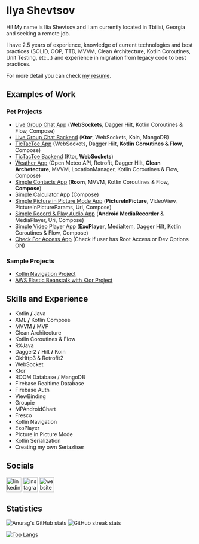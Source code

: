 # Ilya Shevtsov
Hi! My name is Ilia Shevtsov and I am currently located in Tbilisi, Georgia and seeking a remote job.

I have 2.5 years of experience, knowledge of current technologies and best practices (SOLID, OOP, TTD, MVVM, Clean Architecture, Kotlin Coroutines, Unit Testing, etc...) and experience in migration from legacy code to best practices. 

For more detail you can check [my resume](https://drive.google.com/file/d/1b2elYS9DvsbTWNX-pqiMFOqgpcXk2wcM/view?usp=sharing).

## Examples of Work
### Pet Projects
- [Live Group Chat App](https://github.com/ilya-shevtsov/ChatApp) (**WebSockets**, Dagger Hilt, Kotlin Coroutines & Flow, Compose)
- [Live Group Chat Backend](https://github.com/ilya-shevtsov/ChatAppBackend) (**Ktor**, WebSockets, Koin, MangoDB)
- [TicTacToe App](https://github.com/ilya-shevtsov/TicTacToeApp) (WebSockets, Dagger Hilt, **Kotlin Coroutines & Flow**, Compose)
- [TicTacToe Backend](https://github.com/ilya-shevtsov/TicTacToeAppBackend) (Ktor, **WebSockets**)
- [Weather App](https://github.com/ilya-shevtsov/WeatherApp/tree/master) (Open Meteo API, Retrofit, Dagger Hilt, **Clean Archetecture**, MVVM, LocationManager, Kotlin Coroutines & Flow, Compose)
- [Simple Contacts App](https://github.com/ilya-shevtsov/ContactsApp/tree/master) (**Room**, MVVM, Kotlin Coroutines & Flow, **Compose**)
- [Simple Calculator App](https://github.com/ilya-shevtsov/SimpleCalculatorApp) (Compose)
- [Simple Picture in Picture Mode App](https://github.com/ilya-shevtsov/PictureInPictureModeApp) (**PictureInPicture**, VideoView, PictureInPictureParams, Uri, Compose)
- [Simple Record & Play Audio App](https://github.com/ilya-shevtsov/RecordAndPlayAudioApp/tree/master) (**Android MediaRecorder** & MediaPlayer, Uri, Compose)
- [Simple Video Player App](https://github.com/ilya-shevtsov/VideoPlayerApp) (**ExoPlayer**, MediaItem, Dagger Hilt, Kotlin Coroutines & Flow, Compose)
- [Check For Access App](https://github.com/ilya-shevtsov/CheckForAccessApp) (Check if user has Root Access or Dev Options ON)

### Sample Projects 
- [Kotlin Navigation Project](https://github.com/ilya-shevtsov/Kotlin-Navigation-Project)
- [AWS Elastic Beanstalk with Ktor Project](https://github.com/ilya-shevtsov/AWS-Elastic-Beanstalk-Ktor-Sample-Project)


## Skills and Experience
- Kotlin **/** Java 
- XML **/** Kotlin Compose
- MVVM **/** MVP
- Clean Architecture
- Kotlin Coroutines & Flow
- RXJava
- Dagger2 **/** Hilt **/** Koin
- OkHttp3 & Retrofit2
- WebSocket
- Ktor
- ROOM Database / MangoDB
- Firebase Realtime Database
- Firebase Auth
- ViewBinding
- Groupie
- MPAndroidChart
- Fresco
- Kotlin Navigation
- ExoPlayer
- Picture in Picture Mode
- Kotlin Serialization
- Creating my own Seriazliser

## Socials

[<img src='https://cdn.jsdelivr.net/npm/simple-icons@3.0.1/icons/linkedin.svg' alt='linkedin' height='40'>](https://www.linkedin.com/in/ilia-shevtsov-android/)  [<img src='https://cdn.jsdelivr.net/npm/simple-icons@3.0.1/icons/instagram.svg' alt='instagram' height='40'>](https://www.instagram.com/princeofroyalnothing/)  [<img src='https://cdn.jsdelivr.net/npm/simple-icons@3.0.1/icons/medium.svg' alt='website' height='40'>](https://medium.com/@iliashevtsov)  

## Statistics
![Anurag's GitHub stats](https://github-readme-stats.vercel.app/api?username=ilya-shevtsov&count_private=true&show_icons=true)
![GitHub streak stats](https://github-readme-streak-stats.herokuapp.com/?user=ilya-shevtsov)

[![Top Langs](https://github-readme-stats.vercel.app/api/top-langs/?username=ilya-shevtsov&layout=compact)](https://github.com/anuraghazra/github-readme-stats)
